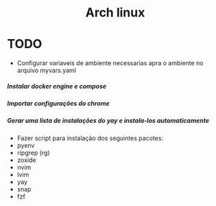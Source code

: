 <h1 align="center">Arch linux</h1>

# TODO
- Configurar variaveis de ambiente necessarias apra o ambiente no arquivo 
myvars.yaml
##### Instalar docker engine e compose 
##### Importar configurações do chrome
##### Gerar uma lista de instalações do yay e instala-los automaticamente
- Fazer script para instalação dos seguintes pacotes:
- pyenv
- ripgrep (rg)
- zoxide
- nvim
- lvim
- yay
- snap
- fzf

